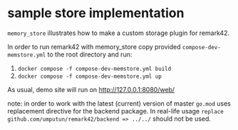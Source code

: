 # sample store implementation

`memory_store` illustrates how to make a custom storage plugin for remark42.

In order to run remark42 with memory_store copy provided `compose-dev-memstore.yml` to the root directory and run:

1. `docker compose -f compose-dev-memstore.yml build`
1. `docker compose -f compose-dev-memstore.yml up`

As usual, demo site will run on http://127.0.0.1:8080/web/

note: in order to work with the latest (current) version of master `go.mod` uses replacement directive for the backend package. In real-life usage `replace github.com/umputun/remark42/backend => ../../`  should not be used. 
